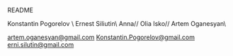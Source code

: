 README

Konstantin Pogorelov \\
Ernest Siliutin\\
Anna//
Olia Isko//
Artem Oganesyan\\

artem.oganesyan@gmail.com
Konstantin.Pogorelov@gmail.com
erni.silutin@gmail.com